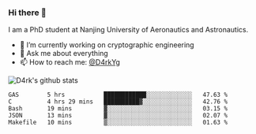 ### Hi there 👋

I am a PhD student at Nanjing University of Aeronautics and Astronautics.

- 🔭 I’m currently working on cryptographic engineering
- 💬 Ask me about everything
- 📫 How to reach me: [@D4rkYg](https://twitter.com/D4rkYg)

![D4rk's github stats](https://github-readme-stats.vercel.app/api?username=dd4rk&show_icons=true&title_color=fff&icon_color=79ff97&text_color=9f9f9f&bg_color=151515)

<!--START_SECTION:waka-->
```text
GAS        5 hrs           ████████████░░░░░░░░░░░░░   47.63 % 
C          4 hrs 29 mins   ██████████▓░░░░░░░░░░░░░░   42.76 % 
Bash       19 mins         ▓░░░░░░░░░░░░░░░░░░░░░░░░   03.15 % 
JSON       13 mins         ▓░░░░░░░░░░░░░░░░░░░░░░░░   02.07 % 
Makefile   10 mins         ▒░░░░░░░░░░░░░░░░░░░░░░░░   01.63 % 
```
<!--END_SECTION:waka-->
